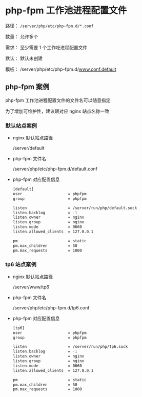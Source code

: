 # php-fpm 工作池进程配置文件

路径： `/server/php/etc/php-fpm.d/*.conf`

数量： 允许多个

需求： 至少需要 1 个工作吃进程配置文件

默认： 默认未创建

模板： /server/php/etc/php-fpm.d/www.conf.default

## php-fpm 案例

php-fpm 工作池进程配置文件的文件名可以随意指定

为了增加可维护性，建议跟对应 nginx 站点名称一致

### 默认站点案例

-   nginx 默认站点路径

    /server/default

-   php-fpm 文件名

    /server/php/etc/php-fpm.d/default.conf

-   php-fpm 对应配置信息

    ```bash
    [default]
    user                    = phpfpm
    group                   = phpfpm

    listen                  = /server/run/php/default.sock
    listen.backlog          = -1
    listen.owner            = nginx
    listen.group            = nginx
    listen.mode             = 0660
    listen.allowed_clients  = 127.0.0.1

    pm                      = static
    pm.max_children         = 50
    pm.max_requests         = 1000
    ```

### tp6 站点案例

-   nginx 默认站点路径

    /server/www/tp6

-   php-fpm 文件名

    /server/php/etc/php-fpm.d/tp6.conf

-   php-fpm 对应配置信息

    ```bash
    [tp6]
    user                    = phpfpm
    group                   = phpfpm

    listen                  = /server/run/php/tp6.sock
    listen.backlog          = -1
    listen.owner            = nginx
    listen.group            = nginx
    listen.mode             = 0660
    listen.allowed_clients  = 127.0.0.1

    pm                      = static
    pm.max_children         = 50
    pm.max_requests         = 1000
    ```
